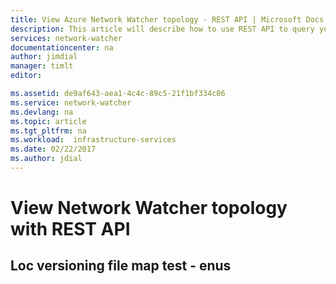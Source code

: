 ```yaml
---
title: View Azure Network Watcher topology - REST API | Microsoft Docs
description: This article will describe how to use REST API to query your network topology.
services: network-watcher
documentationcenter: na
author: jimdial
manager: timlt
editor: 

ms.assetid: de9af643-aea1-4c4c-89c5-21f1bf334c06
ms.service: network-watcher
ms.devlang: na
ms.topic: article
ms.tgt_pltfrm: na
ms.workload:  infrastructure-services
ms.date: 02/22/2017
ms.author: jdial
---
```


# View Network Watcher topology with REST API

## Loc versioning file map test - enus

